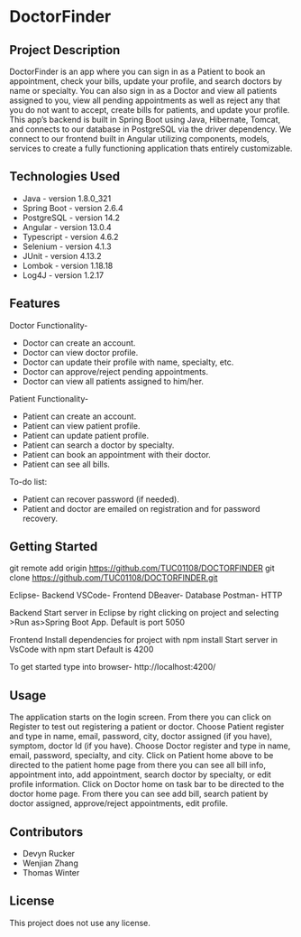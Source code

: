 # DoctorFinder

## Project Description

DoctorFinder is an app where you can sign in as a Patient to book an appointment, check your bills, update your profile, and search doctors by name or specialty. You can also sign in as a Doctor and view all patients assigned to you, view all pending appointments as well as reject any that you do not want to accept, create bills for patients, and update your profile. This app’s backend is built in Spring Boot using Java, Hibernate, Tomcat, and connects to our database in PostgreSQL via the driver dependency. We connect to our frontend built in Angular utilizing components, models, services to create a fully functioning application thats entirely customizable.

## Technologies Used

* Java - version 1.8.0_321
* Spring Boot - version 2.6.4
* PostgreSQL - version 14.2
* Angular - version 13.0.4
* Typescript - version 4.6.2
* Selenium - version 4.1.3
* JUnit - version 4.13.2
* Lombok - version 1.18.18
* Log4J - version 1.2.17

## Features

Doctor Functionality-

* Doctor can create an account.
* Doctor can view doctor profile.
* Doctor can update their profile with name, specialty, etc.
* Doctor can approve/reject pending appointments. 
* Doctor can view all patients assigned to him/her.

Patient Functionality-

* Patient can create an account.
* Patient can view patient profile.
* Patient can update patient profile.
* Patient can search a doctor by specialty.
* Patient can book an appointment with their doctor.
* Patient can see all bills.

To-do list:
* Patient can recover password (if needed).
* Patient and doctor are emailed on registration and for password recovery.

## Getting Started

git remote add origin https://github.com/TUC01108/DOCTORFINDER
git clone https://github.com/TUC01108/DOCTORFINDER.git

Eclipse- Backend
VSCode- Frontend
DBeaver- Database
Postman- HTTP

Backend
Start server in Eclipse by right clicking on project and selecting >Run as>Spring Boot App.
Default is port 5050

Frontend
Install dependencies for project with npm install
Start server in VsCode with npm start
Default is 4200

To get started type into browser- http://localhost:4200/

## Usage

The application starts on the login screen. From there you can click on Register to test out registering a patient or doctor.
Choose Patient register and type in name, email, password, city, doctor assigned (if you have), symptom, doctor Id (if you have).
Choose Doctor register and type in name, email, password, specialty, and city.
Click on Patient home above to be directed to the patient home page from there you can see all bill info, appointment into, add appointment, search doctor by specialty, or edit profile information.
Click on Doctor home on task bar to be directed to the doctor home page. From there you can see add bill, search patient by doctor assigned, approve/reject appointments, edit profile.


## Contributors

* Devyn Rucker
* Wenjian Zhang
* Thomas Winter

## License

This project does not use any license.

